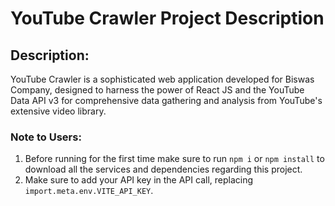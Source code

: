 # YouTube Crawler Project Description

## Description:
YouTube Crawler is a sophisticated web application developed for Biswas Company, designed to harness the power of React JS and the YouTube Data API v3 for comprehensive data gathering and analysis from YouTube's extensive video library.

### Note to Users:
1. Before running for the first time make sure to run `npm i` or `npm install` to download all the services and dependencies regarding this project.
2. Make sure to add your API key in the API call, replacing `import.meta.env.VITE_API_KEY`.
